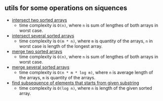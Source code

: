 ## utils for some operations on siquences

 * [intersect two sorted arrays](https://github.com/surr-name/sequences-utils/tree/master/bin/intersectTwoSortedArrays)
    * time complexity is `O(n)`, where `n` is sum of lengthes of both arrays in worst case.
 * [intersect several sorted arrays](https://github.com/surr-name/sequences-utils/tree/master/bin/intersectSeveralSortedArrays)
    * time complexity is `O(m * n)`, where `m` is quantity of the arrays, `n` in worst case is length of the longest array.
 * [merge two sorted arrays](https://github.com/surr-name/sequences-utils/tree/master/bin/mergeTwoSortedArrays)
    * time complexity is `O(n)`, where `n` is sum of lengthes of both arrays in worst case.
 * [merge several sorted arrays](https://github.com/surr-name/sequences-utils/tree/master/bin/mergeSeveralSortedArrays)
    * time complexity is `O(n * m * log m)`, where `n` is average length of the arrays, `m` is quantity of the arrays.
 * [find subsequence of elements that starts from given substring](https://github.com/surr-name/sequences-utils/tree/master/bin/findSubsequenceIncludingSubstringFromWordStart)
    * time complexity is `O(log n)`, where `n` is length of the given sorted array.
